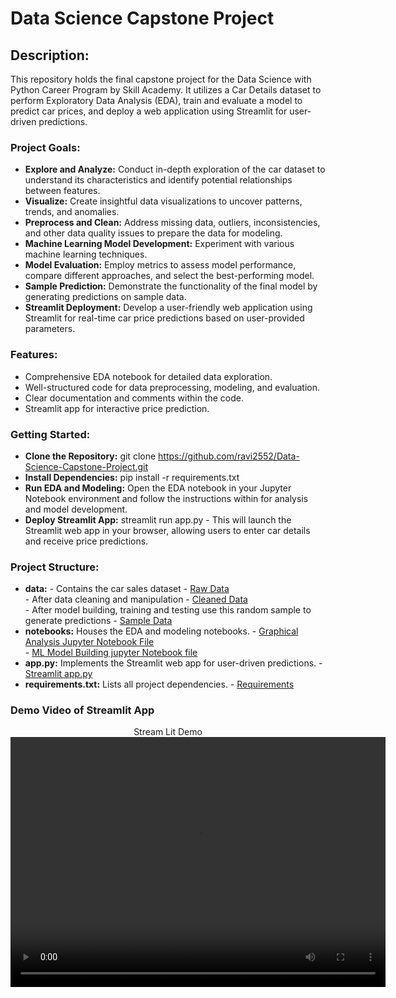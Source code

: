 # Data Science Capstone Project

## Description:

This repository holds the final capstone project for the Data Science with Python Career Program by Skill Academy. It utilizes a Car Details dataset to perform Exploratory Data Analysis (EDA), train and evaluate a model to predict car prices, and deploy a web application using Streamlit for user-driven predictions.


### Project Goals:

 - **Explore and Analyze:** Conduct in-depth exploration of the car dataset to understand its characteristics and identify potential relationships between features.
 - **Visualize:** Create insightful data visualizations to uncover patterns, trends, and anomalies.
 - **Preprocess and Clean:** Address missing data, outliers, inconsistencies, and other data quality issues to prepare the data for modeling.
 - **Machine Learning Model Development:** Experiment with various machine learning techniques.
 - **Model Evaluation:** Employ metrics to assess model performance, compare different approaches, and select the best-performing model.
 - **Sample Prediction:** Demonstrate the functionality of the final model by generating predictions on sample data.
 - **Streamlit Deployment:** Develop a user-friendly web application using Streamlit for real-time car price predictions based on user-provided parameters.


### Features:

 - Comprehensive EDA notebook for detailed data exploration.
 - Well-structured code for data preprocessing, modeling, and evaluation.
 - Clear documentation and comments within the code.
 - Streamlit app for interactive price prediction.



### Getting Started:
- **Clone the Repository:** git clone https://github.com/ravi2552/Data-Science-Capstone-Project.git
- **Install Dependencies:** pip install -r requirements.txt
- **Run EDA and Modeling:** Open the EDA notebook in your Jupyter Notebook environment and follow the instructions within for analysis and model development.
- **Deploy Streamlit App:** streamlit run app.py
      - This will launch the Streamlit web app in your browser, allowing users to enter car details and receive price predictions.





### Project Structure:

 - **data:** 
          - Contains the car sales dataset - <a href="https://github.com/ravi2552/Data-Science-Capstone-Project/blob/main/CAR%20DETAILS.csv">Raw Data</a><br>
          - After data cleaning and manipulation - <a href="https://github.com/ravi2552/Data-Science-Capstone-Project/blob/main/cleaned%20data.csv">Cleaned Data</a><br>
          - After model building, training and testing use this random sample to generate predictions - <a href="https://github.com/ravi2552/Data-Science-Capstone-Project/blob/main/20_random_sample.csv">Sample Data</a>
 - **notebooks:** Houses the EDA and modeling notebooks.
           - <a href="https://github.com/ravi2552/Data-Science-Capstone-Project/blob/main/Car%20Sales%20Graphical%20Analysis.ipynb">Graphical Analysis Jupyter Notebook File</a><br>
           - <a href="https://github.com/ravi2552/Data-Science-Capstone-Project/blob/main/ML%20Model%20Building.ipynb">ML Model Building jupyter Notebook file</a><br>
 - **app.py:** Implements the Streamlit web app for user-driven predictions. - <a href="https://github.com/ravi2552/Data-Science-Capstone-Project/blob/main/app.py">Streamlit app.py</a> <br>
 - **requirements.txt:** Lists all project dependencies. - <a href="https://github.com/ravi2552/Data-Science-Capstone-Project/blob/main/requirements.txt">Requirements</a>




### Demo Video of Streamlit App

<p align="center">Stream Lit Demo
<video src="https://github.com/ravi2552/Data-Science-Capstone-Project/blob/main/Prediction%20Demo.mp4" width="600" height="400" controls>Streamlit Demo</video>
</p>
